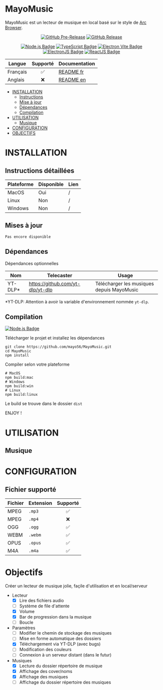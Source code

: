 # MayoMusic

MayoMusic est un lecteur de musique en local basé sur
le style de [Arc Browser](https://arc.net "Arc Browser").

<!-- BEGIN Version & Dependencies -->
<div align="center">

[![GitHub Pre-Release](https://img.shields.io/github/v/release/mayo56/MayoMusic?include_prereleases&style=for-the-badge&label=Pre-release&color=brightgreen)](#INSTALLATION)
[![GitHub Release](https://img.shields.io/github/v/release/mayo56/MayoMusic?style=for-the-badge&label=Release&color=brightgreen)](#INSTALLATION)

[![Node.js Badge](https://img.shields.io/badge/node.js-node?style=for-the-badge&logo=nodedotjs&logoColor=green&color=black)](https://nodejs.org/ "Node.js")
[![TypeScript Badge](https://img.shields.io/badge/typescript-ts?style=for-the-badge&logo=typescript&logoColor=blue&color=black)](https://nodejs.org/ "Node.js")
[![Electron Vite Badge](https://img.shields.io/badge/electron%20vite-vite?style=for-the-badge&logo=vite&logoColor=yellow&color=black)](https://electron-vite.org/ "Electron Vite JS")
[![ElectronJS Badge](https://img.shields.io/badge/electronjs-electron?style=for-the-badge&logo=electron&color=black)](https://www.electronjs.org/ "Electron JS")
[![ReactJS Badge](https://img.shields.io/badge/reactjs-react?style=for-the-badge&logo=react&color=black)](https://react.dev/ "ReactJS")

</div>
<!-- END Version & Dependencies -->

<!-- BEGIN Supported Languages -->

| Langue   | Supporté | Documentation                                                     |
|----------|:--------:|-------------------------------------------------------------------|
| Français |    ✅     | [README fr](https://github.com/mayo56/MayoMusic/DOC/README_fr.md) |
| Anglais  |    ❌     | [README en](https://github.com/mayo56/MayoMusic/README.md)        |

<!-- END Supported languages -->

<!-- BEGIN Summary -->

* [INSTALLATION](#INSTALLATION)
  * [Instructions](#instructions-détaillées)
  * [Mise à jour](#mises-à-jour)
  * [Dépendances](#dépendances)
  * [Compilation](#compilation)
* [UTILISATION](#utilisation)
  * [Musique](#musique)
* [CONFIGURATION](#configuration)
* [OBJECTIFS](#objectifs)

<!-- END Summary -->

# INSTALLATION

## Instructions détaillées

| Plateforme | Disponible | Lien |
|------------|------------|------|
| MacOS      | Oui        | /    |
| Linux      | Non        | /    |
| Windows    | Non        | /    |

## Mises à jour

`Pas encore disponible`

## Dépendances

Dépendances optionnelles

| Nom     | Telecaster                       | Usage                                     |
|---------|----------------------------------|-------------------------------------------|
| YT-DLP* | https://github.com/yt-dlp/yt-dlp | Télécharger les musiques depuis MayoMusic |

*YT-DLP: Attention à avoir la variable d'environnement nommée `yt-dlp`.

## Compilation

<div align="left">

[![Node.js Badge](https://img.shields.io/badge/node.js-node?style=for-the-badge&logo=nodedotjs&logoColor=green&color=black)](https://nodejs.org/ "Node.js")

</div>

Télécharger le projet et installez les dépendances

```shell
git clone https://github.com/mayo56/MayoMusic.git
cd MayoMusic
npm install
```

Compiler selon votre plateforme

```shell
# MacOS
npm build:mac
# Windows
npm build:win
# Linux
npm build:linux
```

Le build se trouve dans le dossier `dist`

ENJOY !

# UTILISATION

## Musique

# CONFIGURATION

## Fichier supporté

| Fichier | Extension | Supporté |
|---------|-----------|:--------:|
| MPEG    | `.mp3`    |    ✅     |
| MPEG    | `.mp4`    |    ❌     |
| OGG     | `.ogg`    |    ✅     |
| WEBM    | `.webm`   |    ✅     |
| OPUS    | `.opus`   |    ✅     |
| M4A     | `.m4a`    |    ✅     |

# Objectifs

Créer un lecteur de musique jolie, façile d'utilisation et en local/serveur

- Lecteur
  - [x] Lire des fichiers audio
  - [ ] Système de file d'attente
  - [x] Volume
  - [x] Bar de progression dans la musique
  - [ ] Boucle
- Paramètres
  - [ ] Modifier le chemin de stockage des musiques
  - [ ] Mise en forme automatique des dossiers
  - [x] Téléchargement via YT-DLP (avec bugs)
  - [ ] Modification des couleurs
  - [ ] Connexion à un serveur distant (dans le futur)
- Musiques
  - [x] Lecture du dossier répertoire de musique
  - [x] Affichage des cover/noms
  - [x] Affichage des musiques
  - [ ] Affichage du dossier répertoire des musiques

